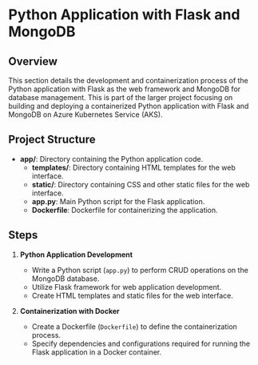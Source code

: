 
# Python Application with Flask and MongoDB

## Overview
This section details the development and containerization process of the Python application with Flask as the web framework and MongoDB for database management. This is part of the larger project focusing on building and deploying a containerized Python application with Flask and MongoDB on Azure Kubernetes Service (AKS).

## Project Structure
- **app/**: Directory containing the Python application code.
  - **templates/**: Directory containing HTML templates for the web interface.
  - **static/**: Directory containing CSS and other static files for the web interface.
  - **app.py**: Main Python script for the Flask application.
  - **Dockerfile**: Dockerfile for containerizing the application.

## Steps
1. **Python Application Development**
   - Write a Python script (`app.py`) to perform CRUD operations on the MongoDB database.
   - Utilize Flask framework for web application development.
   - Create HTML templates and static files for the web interface.

2. **Containerization with Docker**
   - Create a Dockerfile (`Dockerfile`) to define the containerization process.
   - Specify dependencies and configurations required for running the Flask application in a Docker container.


